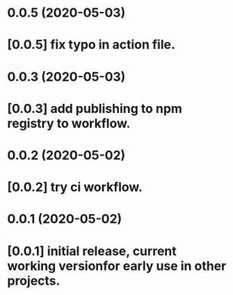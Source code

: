 # 0.0.5 (2020-05-03)

# [0.0.5] fix typo in action file.


# 0.0.3 (2020-05-03)

# [0.0.3] add publishing to npm registry to workflow.


# 0.0.2 (2020-05-02)

# [0.0.2] try ci workflow.


# 0.0.1 (2020-05-02)

# [0.0.1] initial release, current working versionfor early use in other projects.
